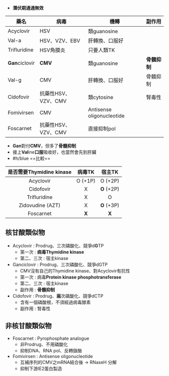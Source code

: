 - **潛伏期通通無效**

| 藥名        | 病毒                | 機轉                      | 副作用   |
|-------------|---------------------|---------------------------|----------|
| Acyclovir   | HSV                 | 類guanosine               |          |
| Val-a       | HSV、VZV、EBV       | 肝轉換、口服好            |          |
| Trifluridine| HSV角膜炎           | 只要人類TK            |          |
| **Gan**ciclovir | **CMV**                 | 類guanosine               | **骨髓抑制** |
| Val-g       | CMV                 | 肝轉換、口服好            | 骨髓抑制 |
| Cidofovir   | 抗藥性HSV、VZV、CMV | 類cytosine             | 腎毒性 |
| Fomivirsen  | CMV                 | Antisense oligonucleotide |          |
| Foscarnet   | 抗藥性HSV、VZV、CMV | 直接抑制pol                   |          |
- **Gan**對付**CMV**，但多了**骨髓抑制**
- 接上**Val**ine**口服**吸收好，也當然會先到肝臟
- #h/blue ==比較==

|是否需要Thymidine kinase|  病毒TK |  宿主TK |
|:------------:|:-------:|:-------:|
| Acyclovir  | O (+1P) | O (+2P) |
| Cidofovir  |    X    | **O** (+2P) |
| Trifluridine |    X    | O     |
| Zidovudine (AZT) |    X    | **O** (+3P) |
| Foscarnet  |    **X**    |    **X**    |
## 核甘酸類似物
- Acyclovir : Prodrug、三次磷酸化、競爭d**G**TP
	- 第一次 : **病毒Thymidine kinase**
	- 第二、三次 : 宿主kinase
- Ganciclovir : Prodrug、三次磷酸化、競爭dGTP
	- CMV沒有自己的Thymidine kinase、對Acyclovir有抗性
	- 第一次 : 病毒**Protein kinase phosphotransferase**
	- 第二、三次 : 宿主kinase
	- 副作用 : **骨髓抑制**
- Cidofovir : Prodrug、**兩**次磷酸化、競爭dCTP
	- 含有一個磷酸根，不須經過病毒酵素
	- 副作用 : 腎毒性
## 非核甘酸類似物
- Foscarnet : Pyrophosphate analogue
	- 非Prodrug、不用磷酸化
	- 抑制DNA、RNA pol、反轉錄酶
- Fomivirsen : Antisense oligonucleotide
	- 互補序列的CMV之mRNA結合後 -> RNaseH 分解
	- 抑制下游IE2蛋白製造
